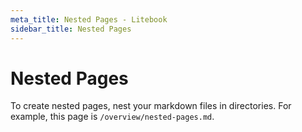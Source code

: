 ```yaml
---
meta_title: Nested Pages - Litebook
sidebar_title: Nested Pages
---
```


# Nested Pages

To create nested pages, nest your markdown files in directories. For example,
this page is `/overview/nested-pages.md`.
